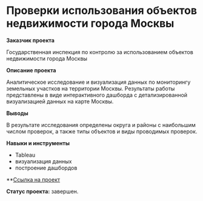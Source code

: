 # Проверки использования объектов недвижимости города Москвы

**Заказчик проекта**

Государственная инспекция по контролю за использованием объектов недвижимости города Москвы

**Описание проекта**

Аналитическое исследование и визуализация данных по мониторингу земельных участков на территории Москвы. Результаты работы представлены в виде интерактивного дашборда с детализированной визуализацией данных на карте Москвы.
 

**Выводы**

В результате исследования определены округа и районы с наибольшим числом проверок, а также типы объектов и виды проводимых проверок.

**Навыки и инструменты**

- Tableau
- визуализация данных
- построение дашбордов

**[Ссылка на проект](https://public.tableau.com/app/profile/yana.bogacheva/viz/_17130237001670/Dashboard1)

**Статус проекта:** завершен.
